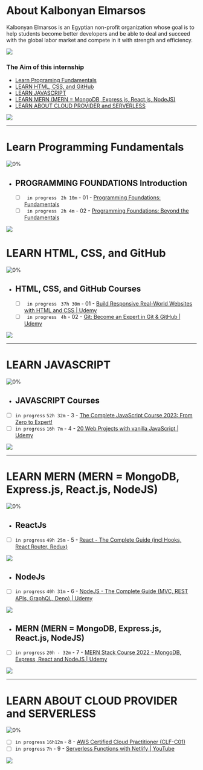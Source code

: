 # About Kalbonyan Elmarsos
 Kalbonyan Elmarsos is an Egyptian non-profit organization whose goal is to help students become better developers and be able to deal and succeed with the global labor market and compete in it with strength and efficiency.
 <br/>

 <a href="https://www.linkedin.com/company/%D9%83%D8%A7%D9%84%D8%A8%D9%86%D9%8A%D8%A7%D9%86-%D8%A7%D9%84%D9%85%D8%B1%D8%B5%D9%88%D8%B5/" target="_blank"><img src="https://img.shields.io/badge/-Kalbonyan%20Elmarsos-0077B5?style=for-the-badge&logo=Linkedin&logoColor=white"/></a>
### The Aim of this internship
- <a href="#Fundamentals">Learn Programing Fundamentals</a>
- <a href="#HTML, CSS, and GitHub">LEARN HTML, CSS, and GitHub</a>
- <a href="#JAVASCRIPT">LEARN JAVASCRIPT</a>
- <a href="#MERN">LEARN MERN (MERN = MongoDB, Express.js, React.js, NodeJS)</a>
- <a href="#SERVERLESS">LEARN ABOUT CLOUD PROVIDER and SERVERLESS</a>

<img src="https://img.shields.io/badge/Total%20Number%20Of%20Hours%20For%20All%20Courses-%2B200h-blue">
<br>

- - - -
<!-- Fundamentals -->
<span id="Fundamentals"> </span>
# Learn Programming Fundamentals

![0%](https://progress-bar.dev/0/?title=Done)
<br />
- ## PROGRAMMING FOUNDATIONS Introduction
    - [ ] ` in progress` ` 2h 10m` - 01 - [Programming Foundations: Fundamentals](https://www.linkedin.com/learning/programming-foundations-fundamentals-3/the-fundamentals-of-programming?autoplay=true&contextUrn=urn%3Ali%3AlyndaLearningPath%3A56db2b643dd5596be4e4989b)
    - [ ] ` in progress` ` 2h 4m` - 02 - [Programming Foundations: Beyond the Fundamentals](https://www.linkedin.com/learning/programming-foundations-beyond-the-fundamentals/broadening-your-knowledge-of-programming-fundamentals?autoplay=true&contextUrn=urn%3Ali%3AlyndaLearningPath%3A56db2b643dd5596be4e4989b)

<img src="https://img.shields.io/badge/Total%20Number%20Of%20Hours%20For%20This%20Courses-4h14m-blue">

#
<!-- HTML, CSS, and GitHub -->
<span id="HTML, CSS, and GitHub"> </span>
# LEARN HTML, CSS, and GitHub

![0%](https://progress-bar.dev/0/?title=Done)
<br />
- ## HTML, CSS, and GitHub Courses
    - [ ] ` in progress` ` 37h 30m` - 01 - [Build Responsive Real-World Websites with HTML and CSS | Udemy](https://www.udemy.com/course/design-and-develop-a-killer-website-with-html5-and-css3/)
    - [ ] ` in progress` ` 4h` - 02 - [Git: Become an Expert in Git & GitHub | Udemy](https://www.udemy.com/course/git-expert-4-hours/)

<img src="https://img.shields.io/badge/Total%20Number%20Of%20Hours%20For%20This%20Courses-41h30m-blue">

- - - -
<!-- LEARN JAVASCRIPT -->
<span id="JAVASCRIPT"> </span>
# LEARN JAVASCRIPT

![0%](https://progress-bar.dev/0/?title=Done)
<br />
- ## JAVASCRIPT Courses
- [ ]  `in progress` `52h 32m` - 3 - [The Complete JavaScript Course 2023: From Zero to Expert!](https://www.udemy.com/course/javascript-the-complete-guide-2020-beginner-advanced/)
- [ ]  `in progress` `16h 7m` - 4 - [20 Web Projects with vanilla JavaScript | Udemy](https://www.udemy.com/course/web-projects-with-vanilla-javascript/)

<img src="https://img.shields.io/badge/Total%20Number%20Of%20Hours%20For%20This%20Courses-68h-blue">

- - - -
<!-- MERN -->

<span id="MERN"></span>
# LEARN MERN (MERN = MongoDB, Express.js, React.js, NodeJS) 

![0%](https://progress-bar.dev/0/?title=Done)

- ## ReactJs
- [ ]  `in progress` `49h 25m` - 5 - [React - The Complete Guide (incl Hooks, React Router, Redux)](https://www.udemy.com/course/react-the-complete-guide-incl-redux/)

<img src="https://img.shields.io/badge/Total%20Number%20Of%20Hours%20For%20This%20Courses-69h-blue">

- ## NodeJs
- [ ]  `in progress` `40h 31m` - 6 - [NodeJS - The Complete Guide (MVC, REST APIs, GraphQL, Deno) | Udemy ](https://www.udemy.com/course/nodejs-the-complete-guide/)

<img src="https://img.shields.io/badge/Total%20Number%20Of%20Hours%20For%20This%20Courses-40h31m-blue">


- ## MERN (MERN = MongoDB, Express.js, React.js, NodeJS) 
- [ ]  `in progress` `20h - 32m` - 7 - [MERN Stack Course 2022 - MongoDB, Express, React and NodeJS | Udemy ](https://www.udemy.com/course/mern-stack-course-mongodb-express-react-and-nodejs/)

<img src="https://img.shields.io/badge/Total%20Number%20Of%20Hours%20For%20This%20Courses-110h-blue">

- - - -
<!-- SERVERLESS -->
<span id="SERVERLESS"></span>
# LEARN ABOUT CLOUD PROVIDER and SERVERLESS 
![0%](https://progress-bar.dev/0/?title=Done)

- [ ]  `in progress` `16h12m` - 8 - [AWS Certified Cloud Practitioner (CLF-C01)](https://acloud.guru/overview/aws--certified-cloud-practitioner)
- [ ]  `in progress` `7h` - 9 - [Serverless Functions with Netlify | YouTube](https://www.youtube.com/watch?v=AfAZ33XjIBU)

<img src="https://img.shields.io/badge/Total%20Number%20Of%20Hours%20For%20This%20Courses-23h-blue">
